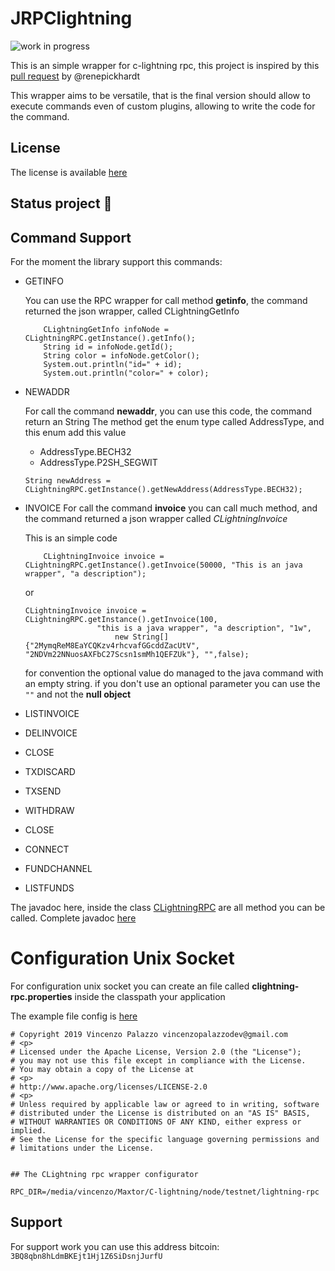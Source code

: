 # JRPClightning

![work in progress](http://s3.amazonaws.com/snd-store/a/26553114/02_02_18_508408464_aab_560x292.jpg)

This is an simple wrapper for c-lightning rpc, this project is inspired by this 
[pull request](https://github.com/ElementsProject/lightning/pull/2223) by @renepickhardt

This  wrapper aims to be versatile, that is the final version should allow to execute commands even of custom plugins, allowing to write the code for the command.

## License
The license is available [here](https://www.apache.org/licenses/LICENSE-2.0) 

## Status project :construction:

## Command Support

For the moment the library support this commands:

- GETINFO

    You can use the RPC wrapper for call method **getinfo**, the command returned the 
    json wrapper, called CLightningGetInfo
    
    ```
        CLightningGetInfo infoNode = CLightningRPC.getInstance().getInfo();
        String id = infoNode.getId();
        String color = infoNode.getColor();
        System.out.println("id=" + id);
        System.out.println("color=" + color);
    ```
    
- NEWADDR

    For call the command **newaddr**, you can use this code, the command return an String
    The method get the enum type called AddressType, and this enum add this value
    - AddressType.BECH32
    - AddressType.P2SH_SEGWIT
    
    ```
    String newAddress = CLightningRPC.getInstance().getNewAddress(AddressType.BECH32);
    ```
- INVOICE
    For call the command **invoice** you can call much method, and the command returned
    a json wrapper called _CLightningInvoice_
    
    This is an simple code
    
    ```
        CLightningInvoice invoice = CLightningRPC.getInstance().getInvoice(50000, "This is an java wrapper", "a description");
    ```
    or 
    
    ```
    CLightningInvoice invoice = CLightningRPC.getInstance().getInvoice(100,
                    "this is a java wrapper", "a description", "1w",
                        new String[]{"2MymqReM8EaYCQKzv4rhcvafGGcddZacUtV", "2NDVm22NNuosAXFbC27Scsn1smMh1QEFZUk"}, "",false);  
    ```
  for convention the optional value do managed to the java command with an empty string.
  if you don't use an optional parameter you can use the `""` and not the **null object**
- LISTINVOICE
- DELINVOICE
- CLOSE
- TXDISCARD
- TXSEND
- WITHDRAW
- CLOSE
- CONNECT
- FUNDCHANNEL
- LISTFUNDS

The javadoc here, inside the class [CLightningRPC](https://vincenzopalazzo.github.io/JRPClightning/jrpc/clightning/CLightningRPC.html) are all method you can be called.
Complete javadoc [here](https://vincenzopalazzo.github.io/JRPClightning/)

# Configuration Unix Socket
For configuration unix socket you can create an file called **clightning-rpc.properties** inside the classpath your application

The example file config is [here](https://github.com/vincenzopalazzo/JRPClightning/blob/master/src/main/resources/clightning-rpc.properties)

```
# Copyright 2019 Vincenzo Palazzo vincenzopalazzodev@gmail.com
# <p>
# Licensed under the Apache License, Version 2.0 (the "License");
# you may not use this file except in compliance with the License.
# You may obtain a copy of the License at
# <p>
# http://www.apache.org/licenses/LICENSE-2.0
# <p>
# Unless required by applicable law or agreed to in writing, software
# distributed under the License is distributed on an "AS IS" BASIS,
# WITHOUT WARRANTIES OR CONDITIONS OF ANY KIND, either express or implied.
# See the License for the specific language governing permissions and
# limitations under the License.


## The CLightning rpc wrapper configurator

RPC_DIR=/media/vincenzo/Maxtor/C-lightning/node/testnet/lightning-rpc
```


## Support
For support work you can use this address bitcoin: `3BQ8qbn8hLdmBKEjt1Hj1Z6SiDsnjJurfU`